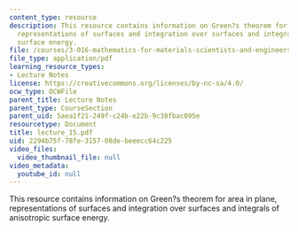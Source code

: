 ```yaml
---
content_type: resource
description: This resource contains information on Green?s theorem for area in plane,
  representations of surfaces and integration over surfaces and integrals of anisotropic
  surface energy.
file: /courses/3-016-mathematics-for-materials-scientists-and-engineers-fall-2005/2294b75f78fe315708debeeecc64c225_lecture_15.pdf
file_type: application/pdf
learning_resource_types:
- Lecture Notes
license: https://creativecommons.org/licenses/by-nc-sa/4.0/
ocw_type: OCWFile
parent_title: Lecture Notes
parent_type: CourseSection
parent_uid: 5aea1f21-249f-c24b-e22b-9c38fbac095e
resourcetype: Document
title: lecture_15.pdf
uid: 2294b75f-78fe-3157-08de-beeecc64c225
video_files:
  video_thumbnail_file: null
video_metadata:
  youtube_id: null
---
```

This resource contains information on Green?s theorem for area in plane, representations of surfaces and integration over surfaces and integrals of anisotropic surface energy.